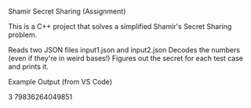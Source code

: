 Shamir Secret Sharing (Assignment)

 This is a  C++ project that solves a simplified Shamir's Secret Sharing problem.

Reads two JSON files
 input1.json and input2.json
 Decodes the numbers (even if they're in weird bases!)
 Figures out the secret for each test case and prints it.


Example Output (from VS Code)

3
79836264049851
 
